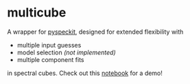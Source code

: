 # multicube
A wrapper for [pyspeckit](https://github.com/pyspeckit/pyspeckit), designed for extended flexibility with 

* multiple input guesses
* model selection *(not implemented)*
* multiple component fits

in spectral cubes. Check out this [notebook](example.ipynb) for a demo!
